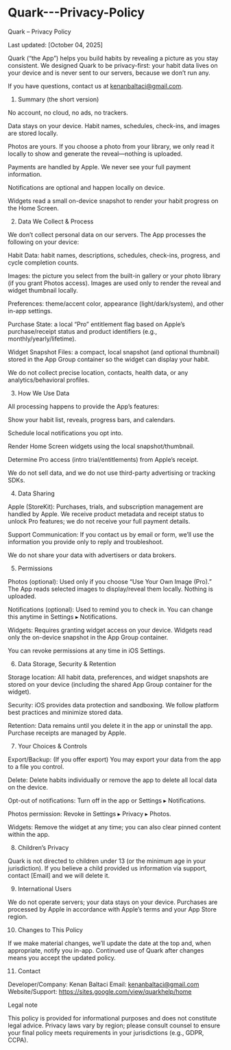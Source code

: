 # Quark---Privacy-Policy

Quark – Privacy Policy

Last updated: [October 04, 2025]

Quark (“the App”) helps you build habits by revealing a picture as you stay consistent. We designed Quark to be privacy-first: your habit data lives on your device and is never sent to our servers, because we don’t run any.

If you have questions, contact us at kenanbaltaci@gmail.com.

1) Summary (the short version)

No account, no cloud, no ads, no trackers.

Data stays on your device. Habit names, schedules, check-ins, and images are stored locally.

Photos are yours. If you choose a photo from your library, we only read it locally to show and generate the reveal—nothing is uploaded.

Payments are handled by Apple. We never see your full payment information.

Notifications are optional and happen locally on device.

Widgets read a small on-device snapshot to render your habit progress on the Home Screen.

2) Data We Collect & Process

We don’t collect personal data on our servers. The App processes the following on your device:

Habit Data: habit names, descriptions, schedules, check-ins, progress, and cycle completion counts.

Images: the picture you select from the built-in gallery or your photo library (if you grant Photos access). Images are used only to render the reveal and widget thumbnail locally.

Preferences: theme/accent color, appearance (light/dark/system), and other in-app settings.

Purchase State: a local “Pro” entitlement flag based on Apple’s purchase/receipt status and product identifiers (e.g., monthly/yearly/lifetime).

Widget Snapshot Files: a compact, local snapshot (and optional thumbnail) stored in the App Group container so the widget can display your habit.

We do not collect precise location, contacts, health data, or any analytics/behavioral profiles.

3) How We Use Data

All processing happens to provide the App’s features:

Show your habit list, reveals, progress bars, and calendars.

Schedule local notifications you opt into.

Render Home Screen widgets using the local snapshot/thumbnail.

Determine Pro access (intro trial/entitlements) from Apple’s receipt.

We do not sell data, and we do not use third-party advertising or tracking SDKs.

4) Data Sharing

Apple (StoreKit): Purchases, trials, and subscription management are handled by Apple. We receive product metadata and receipt status to unlock Pro features; we do not receive your full payment details.

Support Communication: If you contact us by email or form, we’ll use the information you provide only to reply and troubleshoot.

We do not share your data with advertisers or data brokers.

5) Permissions

Photos (optional): Used only if you choose “Use Your Own Image (Pro).” The App reads selected images to display/reveal them locally. Nothing is uploaded.

Notifications (optional): Used to remind you to check in. You can change this anytime in Settings ▸ Notifications.

Widgets: Requires granting widget access on your device. Widgets read only the on-device snapshot in the App Group container.

You can revoke permissions at any time in iOS Settings.

6) Data Storage, Security & Retention

Storage location: All habit data, preferences, and widget snapshots are stored on your device (including the shared App Group container for the widget).

Security: iOS provides data protection and sandboxing. We follow platform best practices and minimize stored data.

Retention: Data remains until you delete it in the app or uninstall the app. Purchase receipts are managed by Apple.

7) Your Choices & Controls

Export/Backup: (If you offer export) You may export your data from the app to a file you control.

Delete: Delete habits individually or remove the app to delete all local data on the device.

Opt-out of notifications: Turn off in the app or Settings ▸ Notifications.

Photos permission: Revoke in Settings ▸ Privacy ▸ Photos.

Widgets: Remove the widget at any time; you can also clear pinned content within the app.

8) Children’s Privacy

Quark is not directed to children under 13 (or the minimum age in your jurisdiction). If you believe a child provided us information via support, contact [Email] and we will delete it.

9) International Users

We do not operate servers; your data stays on your device. Purchases are processed by Apple in accordance with Apple’s terms and your App Store region.

10) Changes to This Policy

If we make material changes, we’ll update the date at the top and, when appropriate, notify you in-app. Continued use of Quark after changes means you accept the updated policy.

11) Contact

Developer/Company: Kenan Baltaci
Email: kenanbaltaci@gmail.com
Website/Support: https://sites.google.com/view/quarkhelp/home

Legal note

This policy is provided for informational purposes and does not constitute legal advice. Privacy laws vary by region; please consult counsel to ensure your final policy meets requirements in your jurisdictions (e.g., GDPR, CCPA).
